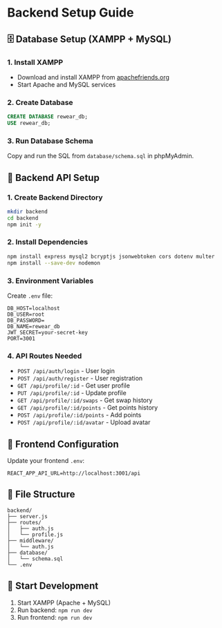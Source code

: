 # Backend Setup Guide

## 🗄️ **Database Setup (XAMPP + MySQL)**

### 1. **Install XAMPP**
- Download and install XAMPP from [apachefriends.org](https://www.apachefriends.org/)
- Start Apache and MySQL services

### 2. **Create Database**
```sql
CREATE DATABASE rewear_db;
USE rewear_db;
```

### 3. **Run Database Schema**
Copy and run the SQL from `database/schema.sql` in phpMyAdmin.

## 🚀 **Backend API Setup**

### 1. **Create Backend Directory**
```bash
mkdir backend
cd backend
npm init -y
```

### 2. **Install Dependencies**
```bash
npm install express mysql2 bcryptjs jsonwebtoken cors dotenv multer
npm install --save-dev nodemon
```

### 3. **Environment Variables**
Create `.env` file:
```env
DB_HOST=localhost
DB_USER=root
DB_PASSWORD=
DB_NAME=rewear_db
JWT_SECRET=your-secret-key
PORT=3001
```

### 4. **API Routes Needed**
- `POST /api/auth/login` - User login
- `POST /api/auth/register` - User registration
- `GET /api/profile/:id` - Get user profile
- `PUT /api/profile/:id` - Update profile
- `GET /api/profile/:id/swaps` - Get swap history
- `GET /api/profile/:id/points` - Get points history
- `POST /api/profile/:id/points` - Add points
- `POST /api/profile/:id/avatar` - Upload avatar

## 🔧 **Frontend Configuration**

Update your frontend `.env`:
```env
REACT_APP_API_URL=http://localhost:3001/api
```

## 📁 **File Structure**
```
backend/
├── server.js
├── routes/
│   ├── auth.js
│   └── profile.js
├── middleware/
│   └── auth.js
├── database/
│   └── schema.sql
└── .env
```

## 🚀 **Start Development**
1. Start XAMPP (Apache + MySQL)
2. Run backend: `npm run dev`
3. Run frontend: `npm run dev` 